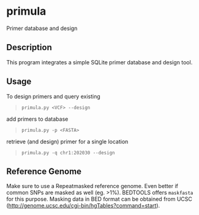 # primula
Primer database and design

## Description
This program integrates a simple SQLite primer database and design tool.

## Usage
To design primers and query existing
> `primula.py <VCF> --design`

add primers to database
> `primula.py -p <FASTA>`

retrieve (and design) primer for a single location
> `primula.py -q chr1:202030 --design`

## Reference Genome
Make sure to use a Repeatmasked reference genome. Even better if common SNPs are masked as well (eg. >1%).
BEDTOOLS offers `maskfasta` for this purpose. Masking data in BED format can be obtained from UCSC (http://genome.ucsc.edu/cgi-bin/hgTables?command=start).
